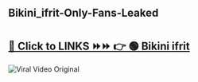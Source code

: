 
 ## Bikini_ifrit-Only-Fans-Leaked

# <h2><a href="https://clipsfans.com/Bikini_ifrit&ref=git">🔗 Click to LINKS ⏩⏩ 👉 🟢 Bikini ifrit </a></h2>

<a href="https://clipsfans.com/Bikini_ifrit&ref=git" rel="nofollow" data-target="animated-image.originalLink"><img src="https://i.ibb.co.com/xMMVF88/686577567.gif" alt="Viral Video Original" style="max-width: 100%; display: inline-block;" data-target="animated-image.originalImage"></a>
